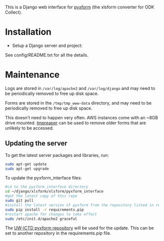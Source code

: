 This is a Django web interface for [pyxform](https://github.com/UW-ICTD/pyxform) (the xlsform converter for ODK Collect).

Installation
============

- Setup a Django server and project:

See config/README.txt for all the details.

Maintenance
============

Logs are stored in `/var/log/apache2` and `/var/log/django` and may need to be periodically removed to free up disk space.

Forms are stored in the `/tmp/tmp_www-data` directory, and may need to be periodically removed to free up disk space.

This doesn't need to happen very often. AWS instances come with an ~8GB drive mounted.
[tmpreaper](http://manpages.ubuntu.com/manpages/hardy/man8/tmpreaper.8.html>) can be used to remove older forms that are unlikely to be accessed.

## Updating the server

To get the latest server packages and libraries, run:

```bash
sudo apt-get update
sudo apt-get upgrade
```

To update the pyxform_interface files:

```bash
#cd to the pyxform_interface directory
cd ~/django/xlsform/xlsform/pyxform_interface
#get the latest copy of this repo
sudo git pull
#install the latest version of pyxform from the repository listed in requirements.pip
sudo pip install -r requirements.pip
#restart apache for changes to take effect
sudo /etc/init.d/apache2 graceful
```
The [UW-ICTD pyxform repository](https://github.com/UW-ICTD/pyxform) will be used for the update.
This can be set to another repository in the requirements.pip file.

